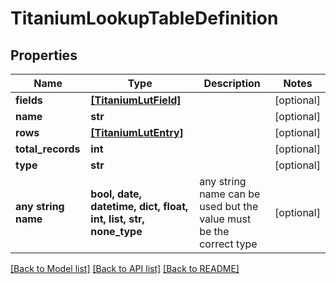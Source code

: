 # TitaniumLookupTableDefinition


## Properties
Name | Type | Description | Notes
------------ | ------------- | ------------- | -------------
**fields** | [**[TitaniumLutField]**](TitaniumLutField.md) |  | [optional] 
**name** | **str** |  | [optional] 
**rows** | [**[TitaniumLutEntry]**](TitaniumLutEntry.md) |  | [optional] 
**total_records** | **int** |  | [optional] 
**type** | **str** |  | [optional] 
**any string name** | **bool, date, datetime, dict, float, int, list, str, none_type** | any string name can be used but the value must be the correct type | [optional]

[[Back to Model list]](../README.md#documentation-for-models) [[Back to API list]](../README.md#documentation-for-api-endpoints) [[Back to README]](../README.md)



